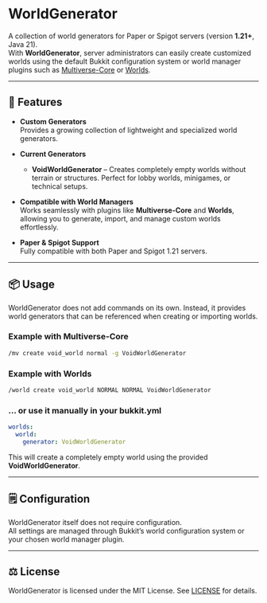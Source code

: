 

# WorldGenerator

A collection of world generators for Paper or Spigot servers (version **1.21+**, Java 21).  
With **WorldGenerator**, server administrators can easily create customized worlds using the default Bukkit configuration system or world manager plugins such as [Multiverse-Core](https://github.com/Multiverse/Multiverse-Core) or [Worlds](https://github.com/mending-dev/Worlds).

---

## 🚀 Features

- **Custom Generators**  
  Provides a growing collection of lightweight and specialized world generators.

- **Current Generators**  
  - **VoidWorldGenerator** – Creates completely empty worlds without terrain or structures. Perfect for lobby worlds, minigames, or technical setups.

- **Compatible with World Managers**  
  Works seamlessly with plugins like **Multiverse-Core** and **Worlds**, allowing you to generate, import, and manage custom worlds effortlessly.

- **Paper & Spigot Support**  
  Fully compatible with both Paper and Spigot 1.21 servers.

---

## 📦 Usage

WorldGenerator does not add commands on its own. Instead, it provides world generators that can be referenced when creating or importing worlds.

### Example with **Multiverse-Core**

```bash
/mv create void_world normal -g VoidWorldGenerator
```

### Example with **Worlds**

```bash
/world create void_world NORMAL NORMAL VoidWorldGenerator
```

### ... or use it manually in your **bukkit.yml**

```yaml
worlds:
  world:
    generator: VoidWorldGenerator
```

This will create a completely empty world using the provided **VoidWorldGenerator**.

---

## 🗒️ Configuration

WorldGenerator itself does not require configuration.  
All settings are managed through Bukkit’s world configuration system or your chosen world manager plugin.

---

## ⚖️ License

WorldGenerator is licensed under the MIT License. See [LICENSE](LICENSE) for details.